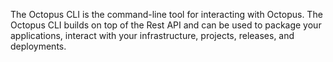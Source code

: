 The Octopus CLI is the command-line tool for interacting with Octopus. The Octopus CLI builds on top of the Rest API and can be used to package your applications, interact with your infrastructure, projects, releases, and deployments.